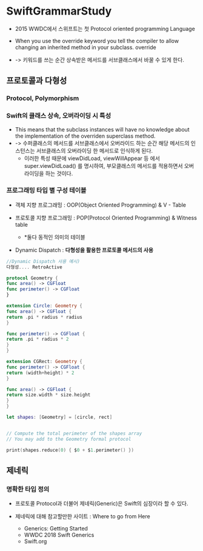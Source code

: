 # SwiftGrammarStudy

- 2015 WWDC에서 스위프트는 첫 Protocol oriented programming Language

- When you use the override keyword you tell the compiler to allow changing an inherited method in your subclass.
override 
- -> 키워드를 쓰는 순간 상속받은 메서드를 서브클래스에서 바꿀 수 있게 한다. 


## 프로토콜과 다형성 
### Protocol, Polymorphism
### Swift의 클래스 상속, 오버라이딩 시 특성
- This means that the subclass instances will have no knowledge about the implementation of the overriden superclass method.
- -> 수퍼클래스의 메서드를 서브클래스에서 오버라이드 하는 순간 해당 메서드의 인스턴스는 서브클래스의 오버라이딩 한 메서드로 인식하게 된다. 
  - 이러한 특성 때문에 viewDidLoad, viewWillAppear 등 에서 super.viewDidLoad() 를 명시하여, 부모클래스의 메서드를 적용하면서 오버라이딩을 하는 것이다. 

### 프로그래밍 타입 별 구성 테이블
- 객체 지향 프로그래밍 : OOP(Object Oriented Programming) & V - Table 
- 프로토콜 지향 프로그래밍 : POP(Protocol Oriented Programming) & Witness table
  - *둘다 동적인 의미의 테이블

- Dynamic Dispatch : **다형성을 활용한 프로토콜 메서드의 사용**

~~~ swift 
//Dynamic Dispatch 사용 예시) 
다형성.... RetroActive

protocol Geometry {
func area() -> CGFloat
func perimeter() -> CGFloat
}

extension Circle: Geometry {
func area() -> CGFloat {
return .pi * radius * radius
}

func perimeter() -> CGFloat {
return .pi * radius * 2
}
}

extension CGRect: Geometry {
func perimeter() -> CGFloat {
return (width+height) * 2
}

func area() -> CGFloat {
return size.width * size.height
}
}

let shapes: [Geometry] = [circle, rect]


// Compute the total perimeter of the shapes array
// You may add to the Geometry formal protocol

print(shapes.reduce(0) { $0 + $1.perimeter() })

~~~

## 제네릭
### 명확한 타입 정의
- 프로토콜 Protocol과 더불어 제네릭(Generic)은 Swift의 심장이라 할 수 있다.

- 제네릭에 대해 참고할만한 사이트 : Where to go from Here
  - Generics: Getting Started 
  - WWDC 2018 Swift Generics
  - Swift.org
